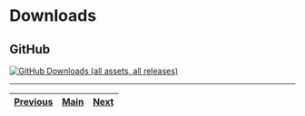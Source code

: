 # Downloads

## GitHub
<a href="#">![GitHub Downloads (all assets, all releases)](https://img.shields.io/github/downloads/ImLinkn/spotify-auth-service/total?style=flat-square&logo=GitHub&label=Downloads)</a>
___
| [Previous](DEPENDENCIES.md) | [Main](../README.md) | [Next](LICENSE.md) |
| :------: | :--: | :--: |

